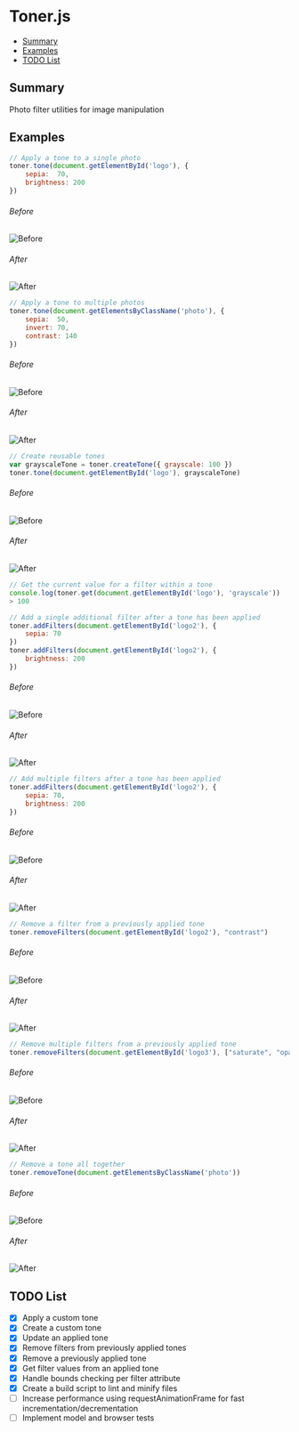 # Toner.js

- [Summary](#summary)
- [Examples](#examples)
- [TODO List](#todo-list)


## Summary

Photo filter utilities for image manipulation


## Examples

```javascript  
// Apply a tone to a single photo
toner.tone(document.getElementById('logo'), {
    sepia:  70,
    brightness: 200
})
```  

###### Before
![Before](https://git.corp.adobe.com/XD/toner.js/blob/master/examples/images/before-tone.png)
###### After
![After](https://git.corp.adobe.com/XD/toner.js/blob/master/examples/images/after-tone.png)


```javascript
// Apply a tone to multiple photos
toner.tone(document.getElementsByClassName('photo'), {
    sepia:  50,
    invert: 70,
    contrast: 140
})
```

###### Before
![Before](https://git.corp.adobe.com/XD/toner.js/blob/master/examples/images/before-tone-multiple.png)
###### After
![After](https://git.corp.adobe.com/XD/toner.js/blob/master/examples/images/after-tone-multiple.png)


```javascript
// Create reusable tones
var grayscaleTone = toner.createTone({ grayscale: 100 })
toner.tone(document.getElementById('logo'), grayscaleTone)
```

###### Before
![Before](https://git.corp.adobe.com/XD/toner.js/blob/master/examples/images/before-create-tone.png)
###### After
![After](https://git.corp.adobe.com/XD/toner.js/blob/master/examples/images/after-create-tone.png)


```javascript
// Get the current value for a filter within a tone
console.log(toner.get(document.getElementById('logo'), 'grayscale'))
> 100
```

```javascript
// Add a single additional filter after a tone has been applied
toner.addFilters(document.getElementById('logo2'), {
    sepia: 70
})
toner.addFilters(document.getElementById('logo2'), {
    brightness: 200
})
```

###### Before
![Before](https://git.corp.adobe.com/XD/toner.js/blob/master/examples/images/before-filter-add.png)
###### After
![After](https://git.corp.adobe.com/XD/toner.js/blob/master/examples/images/after-filter-add.png)


```javascript
// Add multiple filters after a tone has been applied
toner.addFilters(document.getElementById('logo2'), {
    sepia: 70,
    brightness: 200
})
```

###### Before
![Before](https://git.corp.adobe.com/XD/toner.js/blob/master/examples/images/before-filter-add.png)
###### After
![After](https://git.corp.adobe.com/XD/toner.js/blob/master/examples/images/after-filter-add.png)


```javascript
// Remove a filter from a previously applied tone
toner.removeFilters(document.getElementById('logo2'), "contrast")
```

###### Before
![Before](https://git.corp.adobe.com/XD/toner.js/blob/master/examples/images/before-filter-remove.png)
###### After
![After](https://git.corp.adobe.com/XD/toner.js/blob/master/examples/images/after-filter-remove.png)


```javascript
// Remove multiple filters from a previously applied tone
toner.removeFilters(document.getElementById('logo3'), ["saturate", "opacity"])
```

###### Before
![Before](https://git.corp.adobe.com/XD/toner.js/blob/master/examples/images/before-filters-remove.png)
###### After
![After](https://git.corp.adobe.com/XD/toner.js/blob/master/examples/images/after-filters-remove.png)


```javascript
// Remove a tone all together
toner.removeTone(document.getElementsByClassName('photo'))  
```

###### Before
![Before](https://git.corp.adobe.com/XD/toner.js/blob/master/examples/images/before-filters-remove.png)
###### After
![After](https://git.corp.adobe.com/XD/toner.js/blob/master/examples/images/after-filters-remove.png)


## TODO List

- [x] Apply a custom tone
- [x] Create a custom tone
- [x] Update an applied tone
- [x] Remove filters from previously applied tones
- [x] Remove a previously applied tone
- [x] Get filter values from an applied tone
- [x] Handle bounds checking per filter attribute
- [x] Create a build script to lint and minify files
- [ ] Increase performance using requestAnimationFrame for fast incrementation/decrementation
- [ ] Implement model and browser tests
